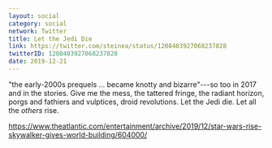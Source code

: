 ```yaml
---
layout: social
category: social
network: Twitter
title: Let the Jedi Die
link: https://twitter.com/steinea/status/1208403927068237828
twitterID: 1208403927068237828
date: 2019-12-21
---
```


"the early-2000s prequels ... became knotty and bizarre"---so too in 2017 and in the stories. Give me the mess, the tattered fringe, the radiant horizon, porgs and fathiers and vulptices, droid revolutions. Let the Jedi die. Let all the *others* rise.

<https://www.theatlantic.com/entertainment/archive/2019/12/star-wars-rise-skywalker-gives-world-building/604000/>
